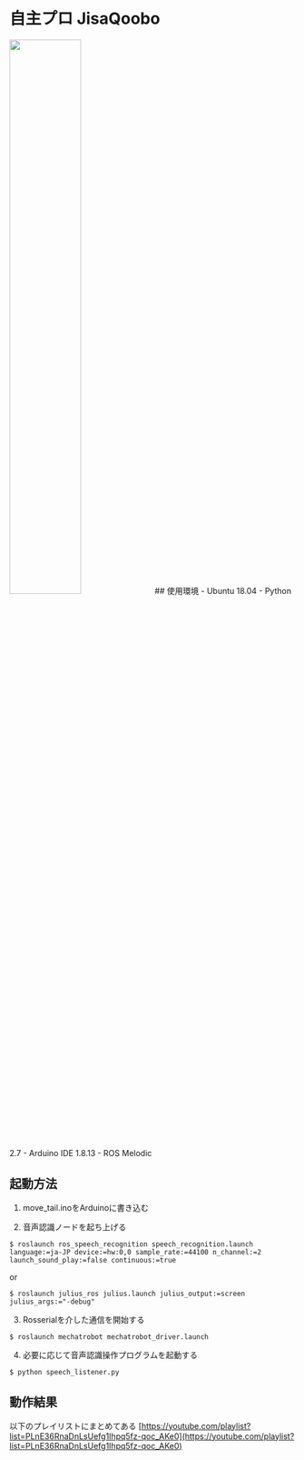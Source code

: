# 自主プロ JisaQoobo
<img src="https://user-images.githubusercontent.com/67531577/106209150-dd2dee00-6207-11eb-8466-f9a885bbe399.JPG" width=50%>
## 使用環境
- Ubuntu 18.04
- Python 2.7
- Arduino IDE 1.8.13
- ROS Melodic

## 起動方法
1. move_tail.inoをArduinoに書き込む

2. 音声認識ノードを起ち上げる

`$ roslaunch ros_speech_recognition speech_recognition.launch language:=ja-JP device:=hw:0,0 sample_rate:=44100 n_channel:=2 launch_sound_play:=false continuous:=true`

or

`$ roslaunch julius_ros julius.launch julius_output:=screen julius_args:="-debug"`

3. Rosserialを介した通信を開始する

`$ roslaunch mechatrobot mechatrobot_driver.launch`

4. 必要に応じて音声認識操作プログラムを起動する

`$ python speech_listener.py`

## 動作結果
以下のプレイリストにまとめてある
[https://youtube.com/playlist?list=PLnE36RnaDnLsUefg1Ihpq5fz-qoc_AKe0](https://youtube.com/playlist?list=PLnE36RnaDnLsUefg1Ihpq5fz-qoc_AKe0)
